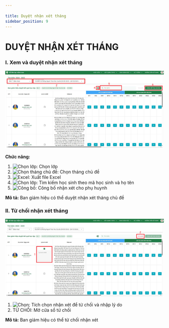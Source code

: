 ```yaml
---

title: Duyệt nhận xét tháng
sidebar_position: 9
---
```


# DUYỆT NHẬN XÉT THÁNG

### I. Xem và duyệt nhận xét tháng
![DUYỆT NHẬN XÉT THÁNG](/img/ban-giam-hieu/duyet-nhan-xet-thang/duyet-nhan-xet-thang.png)

__Chức năng:__
1. <img src="/docs-kqht/img/chung/chon-lop.png" alt="Chọn lớp" width="170" />: Chọn lớp
2. <img src="/docs-kqht/img/giao-vien/nhan-xet-thang/chon-thang-chu-de.png" alt="Chọn tháng chủ đề" width="250" />: Chọn tháng chủ đề
3. <img src="/docs-kqht/img/chung/excel.png" alt="Excel" width="30" />: Xuất file Excel
4. <img src="/docs-kqht/img/chung/tim-kiem.png" alt="Chọn lớp" width="160" />: Tìm kiếm học sinh theo mã học sinh và họ tên 
5. <img src="/docs-kqht/img/ban-giam-hieu/duyet-nhan-xet-thang/cong-bo.png" alt="Công bố" width="150" />: Công bố nhận xét cho phụ huynh  

__Mô tả:__ Ban giám hiệu có thể duyệt nhận xét tháng chủ đề

### II. Từ chối nhận xét tháng
![DUYỆT NHẬN XÉT THÁNG](/img/ban-giam-hieu/duyet-nhan-xet-thang/tu-choi.png)    
1. <img src="/docs-kqht/img/ban-giam-hieu/duyet-nhan-xet-thang/chon.png" alt="Chọn" width="20" />: Tích chọn nhận xét để từ chối và nhập lý do
2. TỪ CHỐI: Mở cửa sổ từ chối

__Mô tả:__ Ban giám hiệu có thể từ chối nhận xét

